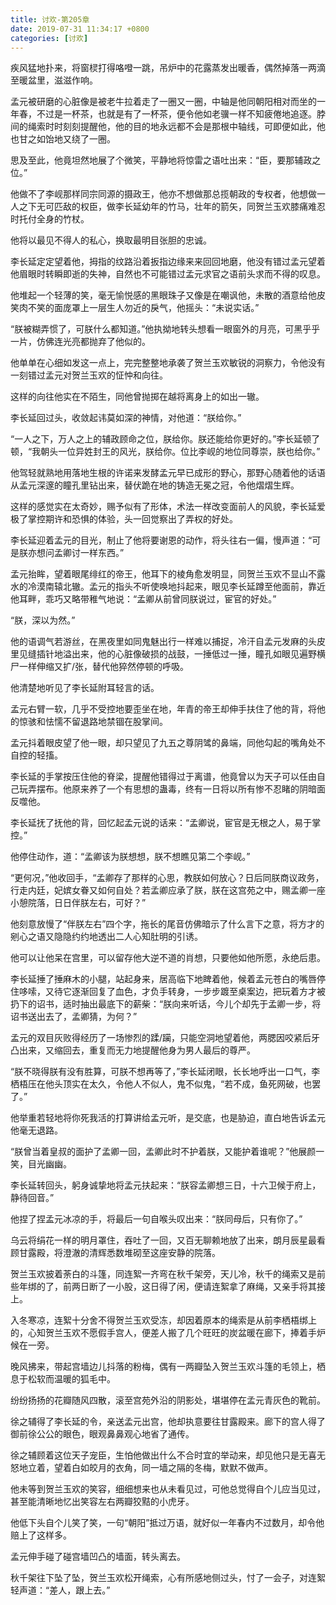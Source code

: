 ```yaml
---
title: 讨欢-第205章
date: 2019-07-31 11:34:17 +0800
categories: [讨欢]
---
```


疾风猛地扑来，将窗棂打得咯噔一跳，吊炉中的花露蒸发出暖香，偶然掉落一两滴至暖盆里，滋滋作响。

孟元被研磨的心脏像是被老牛拉着走了一圈又一圈，中轴是他同朝阳相对而坐的一年春，不过是一杯茶，也就是有了一杯茶，便令他如老骥一样不知疲倦地追逐。脖间的绳索时时刻刻提醒他，他的目的地永远都不会是那根中轴线，可即便如此，他也甘之如饴地又绕了一圈。

思及至此，他竟坦然地展了个微笑，平静地将惊雷之语吐出来：“臣，要那辅政之位。”

他做不了李岘那样同宗同源的摄政王，他亦不想做那总揽朝政的专权者，他想做一人之下无可匹敌的权臣，做李长延幼年的竹马，壮年的箭矢，同贺兰玉欢膝痛难忍时托付全身的竹杖。

他将以最见不得人的私心，换取最明目张胆的忠诚。

李长延定定望着他，拇指的纹路沿着扳指边缘来来回回地磨，他没有错过孟元望着他眉眼时转瞬即逝的失神，自然也不可能错过孟元求官之语前头求而不得的叹息。

他堆起一个轻薄的笑，毫无愉悦感的黑眼珠子又像是在嘲讽他，未散的酒意给他皮笑肉不笑的面庞罩上一层生人勿近的戾气，他摇头：“未说实话。”

“朕被糊弄惯了，可朕什么都知道。”他执拗地转头想看一眼窗外的月亮，可黑乎乎一片，仿佛连光亮都抛弃了他似的。

他单单在心细如发这一点上，完完整整地承袭了贺兰玉欢敏锐的洞察力，令他没有一刻错过孟元对贺兰玉欢的怔忡和向往。

这样的向往他实在不陌生，同他曾抛掷在越将离身上的如出一辙。

李长延回过头，收敛起讳莫如深的神情，对他道：“朕给你。”

“一人之下，万人之上的辅政顾命之位，朕给你。朕还能给你更好的。”李长延顿了顿，“我朝头一位异姓封王的风光，朕给你。位比李岘的地位同尊崇，朕也给你。”

他驾轻就熟地用落地生根的许诺来发酵孟元早已成形的野心，那野心随着他的话语从孟元深邃的瞳孔里钻出来，替伏跪在地的铸造无冕之冠，令他熠熠生辉。

这样的感觉实在太奇妙，赐予似有了形体，术法一样改变面前人的风貌，李长延爱极了掌控期许和恐惧的体验，头一回觉察出了弄权的好处。

李长延迎着孟元的目光，制止了他将要谢恩的动作，将头往右一偏，慢声道：“可是朕亦想问孟卿讨一样东西。”

孟元抬眸，望着眼尾绯红的帝王，他耳下的棱角愈发明显，同贺兰玉欢不显山不露水的冷漠南辕北辙。孟元的指头不听使唤地抖起来，眼见李长延蹲至他面前，靠近他耳畔，乖巧又略带稚气地说：“孟卿从前曾同朕说过，宦官的好处。”

“朕，深以为然。”

他的语调气若游丝，在黑夜里如同鬼魅出行一样难以捕捉，冷汗自孟元发麻的头皮里见缝插针地溢出来，他的心脏像破损的战鼓，一捶低过一捶，瞳孔如眼见遍野横尸一样伸缩又扩/张，替代他猝然停顿的呼吸。

他清楚地听见了李长延附耳轻言的话。

孟元右臂一软，几乎不受控地要歪坐在地，年青的帝王却伸手扶住了他的背，将他的惊骇和怯懦不留退路地禁锢在股掌间。

孟元抖着眼皮望了他一眼，却只望见了九五之尊阴骘的鼻端，同他勾起的嘴角处不自控的轻搐。

李长延的手掌按压住他的脊梁，提醒他错得过于离谱，他竟曾以为天子可以任由自己玩弄摆布。他原来养了一个有思想的蛊毒，终有一日将以所有惨不忍睹的阴暗面反噬他。

李长延抚了抚他的背，回忆起孟元说的话来：“孟卿说，宦官是无根之人，易于掌控。”

他停住动作，道：“孟卿该为朕想想，朕不想瞧见第二个李岘。”

“更何况，”他收回手，“孟卿存了那样的心思，教朕如何放心？日后同朕商议政务，行走内廷，妃嫔女眷又如何自处？若孟卿应承了朕，朕在这宫苑之中，赐孟卿一座小憩院落，日日伴朕左右，可好？”

他刻意放慢了“伴朕左右”四个字，拖长的尾音仿佛暗示了什么言下之意，将方才的剜心之语又隐隐约约地透出二人心知肚明的引诱。

他可以让他呆在宫里，可以留存他大逆不道的肖想，只要他如他所愿，永绝后患。

李长延捶了捶麻木的小腿，站起身来，居高临下地睥着他，候着孟元苍白的嘴唇停住哆嗦，又待它逐渐回复了血色，才负手转身，一步步踱至桌案边，把玩着方才被扔下的诏书，适时抽出最底下的薪柴：“朕向来听话，今儿个却先于孟卿一步，将诏书送出去了，孟卿猜，为何？”

孟元的双目灰败得经历了一场惨烈的蹂/躏，只能空洞地望着他，两腮因咬紧后牙凸出来，又缩回去，重复而无力地提醒他身为男人最后的尊严。

“朕不晓得朕有没有胜算，可朕不想再等了，”李长延闭眼，长长地呼出一口气，李栖梧压在他头顶实在太久，令他人不似人，鬼不似鬼，“若不成，鱼死网破，也罢了。”

他举重若轻地将你死我活的打算讲给孟元听，是交底，也是胁迫，直白地告诉孟元他毫无退路。

“朕曾当着皇叔的面护了孟卿一回，孟卿此时不护着朕，又能护着谁呢？”他展颜一笑，目光幽幽。

李长延转回头，躬身诚挚地将孟元扶起来：“朕容孟卿想三日，十六卫候于府上，静待回音。”

他捏了捏孟元冰凉的手，将最后一句自喉头叹出来：“朕同母后，只有你了。”

乌云将绢花一样的明月罩住，吞吐了一回，又百无聊赖地放了出来，朗月辰星最看顾甘露殿，将澄澈的清辉悉数堆砌至这座安静的院落。

贺兰玉欢披着荼白的斗篷，同连絮一齐弯在秋千架旁，天儿冷，秋千的绳索又是前些年绑的了，前两日断了一小股，这日得了闲，便请连絮拿了麻绳，又亲手将其接上。

入冬寒凉，连絮十分舍不得贺兰玉欢受冻，却因着原本的绳索是从前李栖梧绑上的，心知贺兰玉欢不愿假手宫人，便差人搬了几个旺旺的炭盆暖在廊下，捧着手炉候在一旁。

晚风拂来，带起宫墙边儿抖落的粉梅，偶有一两瓣坠入贺兰玉欢斗篷的毛领上，栖息于松软而温暖的狐毛中。

纷纷扬扬的花瓣随风四散，滚至宫苑外沿的阴影处，堪堪停在孟元青灰色的靴前。

徐之辅得了李长延的令，亲送孟元出宫，他却执意要往甘露殿来。廊下的宫人得了御前徐公公的眼色，眼观鼻鼻观心地省了通传。

徐之辅顾着这位天子宠臣，生怕他做出什么不合时宜的举动来，却见他只是无喜无怒地立着，望着白如皎月的衣角，同一墙之隔的冬梅，默默不做声。

他未等到贺兰玉欢的笑容，细细想来也从未看见过，可他总觉得自个儿应当见过，甚至能清晰地忆出笑容左右两瓣狡黠的小虎牙。

他低下头自个儿笑了笑，一句“朝阳”抵过万语，就好似一年春内不过数月，却令他赔上了这样多。

孟元伸手碰了碰宫墙凹凸的墙面，转头离去。

秋千架往下坠了坠，贺兰玉欢松开绳索，心有所感地侧过头，忖了一会子，对连絮轻声道：“差人，跟上去。”

